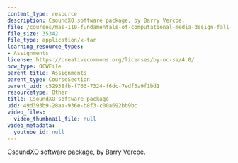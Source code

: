 ```yaml
---
content_type: resource
description: CsoundXO software package, by Barry Vercoe.
file: /courses/mas-110-fundamentals-of-computational-media-design-fall-2008/49d393b928aa936eb8f3c00a692bb9bc_csoundxo.tar
file_size: 35342
file_type: application/x-tar
learning_resource_types:
- Assignments
license: https://creativecommons.org/licenses/by-nc-sa/4.0/
ocw_type: OCWFile
parent_title: Assignments
parent_type: CourseSection
parent_uid: c52938fb-f763-7324-f6dc-7edf3a9f1bd1
resourcetype: Other
title: CsoundXO software package
uid: 49d393b9-28aa-936e-b8f3-c00a692bb9bc
video_files:
  video_thumbnail_file: null
video_metadata:
  youtube_id: null
---
```

CsoundXO software package, by Barry Vercoe.